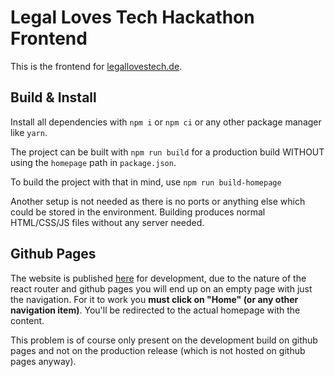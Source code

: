 # Legal Loves Tech Hackathon Frontend

This is the frontend for [legallovestech.de](https://legallovestech.de). 

## Build & Install

Install all dependencies with `npm i` or `npm ci` or any other package manager like `yarn`.  

The project can be built with `npm run build` for a production build WITHOUT using the `homepage` path in `package.json`. 

To build the project with that in mind, use `npm run build-homepage`

Another setup is not needed as there is no ports or anything else which could be stored in the environment. Building produces normal HTML/CSS/JS files without any server needed.

## Github Pages

The website is published [here](https://tiehm.github.io/hackathon-website/) for development, due to the nature of the react router and github pages you will end up on an empty page with just the navigation. For it to work you **must click on "Home" (or any other navigation item)**. You'll be redirected to the actual homepage with the content. 

This problem is of course only present on the development build on github pages and not on the production release (which is not hosted on github pages anyway).
